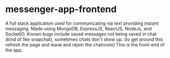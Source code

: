 # messenger-app-frontend
A full stack application used for communicating via text providing instant messaging. Made using MongoDB, ExpressJS, ReactJS, NodeJs, and SocketIO. Known bugs include saved messages not being saved in chat (kind of like snapchat), sometimes chats don't show up. (to get around this refresh the page and leave and rejoin the chatroom) This is the front-end of the app.
